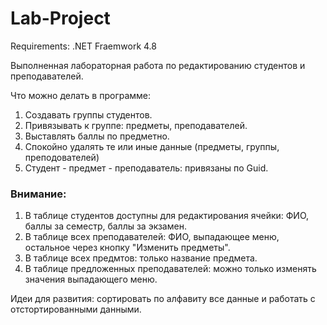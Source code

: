 # Lab-Project

Requirements: .NET Fraemwork 4.8

Выполненная лабораторная работа по редактированию студентов и преподавателей.

Что можно делать в программе:
1. Создавать группы студентов.
2. Привязывать к группе: предметы, преподавателей.
3. Выставлять баллы по предметно.
4. Спокойно удалять те или иные данные (предметы, группы, преподователей)
5. Студент - предмет - преподаватель: привязаны по Guid.

### Внимание:
1. В таблице студентов доступны для редактирования ячейки: ФИО, баллы за семестр, баллы за экзамен.
2. В таблице всех преподавателей: ФИО, выпадающее меню, остальное через кнопку "Изменить предметы".
3. В таблице всех предмтов: только название предмета.
4. В таблице предложенных преподавателей: можно только изменять значения выпадающего меню.

Идеи для развития: сортировать по алфавиту все данные и работать с отстортированными данными.

